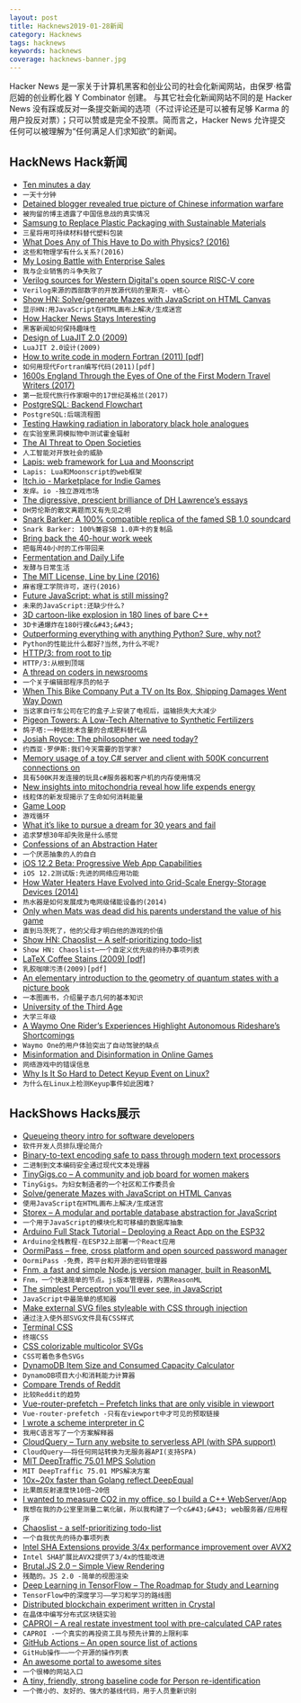 ```yaml
---
layout: post
title: Hacknews2019-01-28新闻
category: Hacknews
tags: hacknews
keywords: hacknews
coverage: hacknews-banner.jpg
---
```


Hacker News 是一家关于计算机黑客和创业公司的社会化新闻网站，由保罗·格雷厄姆的创业孵化器 Y Combinator 创建。
与其它社会化新闻网站不同的是 Hacker News 没有踩或反对一条提交新闻的选项（不过评论还是可以被有足够 Karma 的用户投反对票）；只可以赞或是完全不投票。简而言之，Hacker News 允许提交任何可以被理解为“任何满足人们求知欲”的新闻。

## HackNews Hack新闻


- [Ten minutes a day](https://medium.com/@alexallain/ten-minutes-a-day-e2fa1084f924)
- `一天十分钟`
- [Detained blogger revealed true picture of Chinese information warfare](https://www.smh.com.au/world/asia/detained-blogger-revealed-true-picture-of-chinese-information-warfare-20190125-p50tmq.html)
- `被拘留的博主透露了中国信息战的真实情况`
- [Samsung to Replace Plastic Packaging with Sustainable Materials](https://news.samsung.com/global/samsung-electronics-to-replace-plastic-packaging-with-sustainable-materials)
- `三星将用可持续材料替代塑料包装`
- [What Does Any of This Have to Do with Physics? (2016)](http://nautil.us/issue/43/heroes/what-does-any-of-this-have-to-do-with-physics)
- `这些和物理学有什么关系?(2016)`
- [My Losing Battle with Enterprise Sales](https://lukekanies.com/my-losing-battle-with-enterprise-sales/)
- `我与企业销售的斗争失败了`
- [Verilog sources for Western Digital&#39;s open source RISC-V core](https://github.com/westerndigitalcorporation/swerv_eh1)
- `Verilog来源的西部数字的开放源代码的里斯克- v核心`
- [Show HN: Solve/generate Mazes with JavaScript on HTML Canvas](https://github.com/dmaydan/Maze_Solver_Generator)
- `显示HN:用JavaScript在HTML画布上解决/生成迷宫`
- [How Hacker News Stays Interesting](https://jameshfisher.com/2019/01/26/how-hacker-news-stays-interesting.html)
- `黑客新闻如何保持趣味性`
- [Design of LuaJIT 2.0 (2009)](http://lua-users.org/lists/lua-l/2009-11/msg00089.html)
- `LuaJIT 2.0设计(2009)`
- [How to write code in modern Fortran (2011) [pdf]](https://www.tacc.utexas.edu/documents/13601/162125/fortran_class.pdf)
- `如何用现代Fortran编写代码(2011)[pdf]`
- [1600s England Through the Eyes of One of the First Modern Travel Writers (2017)](https://www.smithsonianmag.com/smart-news/see-1600s-england-through-eyes-one-first-travel-writers-180963536/)
- `第一批现代旅行作家眼中的17世纪英格兰(2017)`
- [PostgreSQL: Backend Flowchart](https://www.postgresql.org/developer/backend/)
- `PostgreSQL:后端流程图`
- [Testing Hawking radiation in laboratory black hole analogues](https://phys.org/news/2019-01-hawking-laboratory-black-hole-analogues.html)
- `在实验室黑洞模拟物中测试霍金辐射`
- [The AI Threat to Open Societies](https://www.georgesoros.com/2019/01/24/remarks-delivered-at-the-world-economic-forum-2/)
- `人工智能对开放社会的威胁`
- [Lapis: web framework for Lua and Moonscript](http://leafo.net/lapis/)
- `Lapis: Lua和Moonscript的web框架`
- [Itch.io - Marketplace for Indie Games](https://itch.io/)
- `发痒。io -独立游戏市场`
- [The digressive, prescient brilliance of DH Lawrence’s essays](https://www.newstatesman.com/culture/books/2019/01/our-perpetual-contemporary-digressive-prescient-brilliance-dh-lawrence-s)
- `DH劳伦斯的散文离题而又有先见之明`
- [Snark Barker: A 100% compatible replica of the famed SB 1.0 soundcard](https://github.com/schlae/snark-barker)
- `Snark Barker: 100%兼容SB 1.0声卡的复制品`
- [Bring back the 40-hour work week](https://www.salon.com/2012/03/14/bring_back_the_40_hour_work_week/)
- `把每周40小时的工作带回来`
- [Fermentation and Daily Life](https://www.notechmagazine.com/2018/07/fermentation-and-daily-life.html)
- `发酵与日常生活`
- [The MIT License, Line by Line (2016)](https://writing.kemitchell.com/2016/09/21/MIT-License-Line-by-Line.html)
- `麻省理工学院许可，逐行(2016)`
- [Future JavaScript: what is still missing?](http://2ality.com/2019/01/future-js.html)
- `未来的JavaScript:还缺少什么?`
- [3D cartoon-like explosion in 180 lines of bare C&#43;&#43;](https://github.com/ssloy/tinykaboom/wiki)
- `3D卡通爆炸在180行裸c&#43;&#43;`
- [Outperforming everything with anything Python? Sure, why not?](https://wordsandbuttons.online/outperforming_everything_with_anything.html)
- `Python的性能比什么都好?当然,为什么不呢?`
- [HTTP/3: from root to tip](https://blog.cloudflare.com/http-3-from-root-to-tip/)
- `HTTP/3:从根到顶端`
- [A thread on coders in newsrooms](https://threader.app/thread/1089507217588609029)
- `一个关于编辑部程序员的帖子`
- [When This Bike Company Put a TV on Its Box, Shipping Damages Went Way Down](https://www.bicycling.com/news/a20027122/vanmoof-tv-on-box-damaged-bikes/)
- `当这家自行车公司在它的盒子上安装了电视后，运输损失大大减少`
- [Pigeon Towers: A Low-Tech Alternative to Synthetic Fertilizers](https://www.notechmagazine.com/2016/10/pigeon-towers-a-low-tech-alternative-to-synthetic-fertilizers.html)
- `鸽子塔:一种低技术含量的合成肥料替代品`
- [Josiah Royce:  The philosopher we need today?](https://www.nytimes.com/2019/01/24/opinion/josiah-royce-loyalty.html)
- `约西亚·罗伊斯:我们今天需要的哲学家?`
- [Memory usage of a toy C# server and client with 500K concurrent connections on](https://github.com/kjpgit/techdemo/blob/master/dotnet_client_server/README.md)
- `具有500K并发连接的玩具c#服务器和客户机的内存使用情况`
- [New insights into mitochondria reveal how life expends energy](http://aging.nautil.us/feature/173/yes-life-in-the-fast-lane-kills-you)
- `线粒体的新发现揭示了生命如何消耗能量`
- [Game Loop](http://gameprogrammingpatterns.com/game-loop.html)
- `游戏循环`
- [What it’s like to pursue a dream for 30 years and fail](https://thehustle.co/bionic-boot/)
- `追求梦想30年却失败是什么感觉`
- [Confessions of an Abstraction Hater](http://250bpm.com/blog:144)
- `一个厌恶抽象的人的自白`
- [iOS 12.2 Beta: Progressive Web App Capabilities](https://twitter.com/mhartington/status/1089292031548145666)
- `iOS 12.2测试版:先进的网络应用功能`
- [How Water Heaters Have Evolved into Grid-Scale Energy-Storage Devices (2014)](https://www.esource.com/ES-WP-18/GIWHs)
- `热水器是如何发展成为电网级储能设备的(2014)`
- [Only when Mats was dead did his parents understand the value of his game](https://translate.google.com/translate?sl=no&amp;tl=en&amp;u=https%3A%2F%2Fwww.nrk.no%2Fdokumentar%2Fxl%2Fforst-da-mats-var-dod_-forsto-foreldrene-verdien-av-gamingen-hans-1.14197198)
- `直到马茨死了，他的父母才明白他的游戏的价值`
- [Show HN: Chaoslist – A self-prioritizing todo-list](https://chaoslist.io/)
- `Show HN: Chaoslist—一个自定义优先级的待办事项列表`
- [LaTeX Coffee Stains (2009) [pdf]](http://hanno-rein.de/downloads/coffee.pdf)
- `乳胶咖啡污渍(2009)[pdf]`
- [An elementary introduction to the geometry of quantum states with a picture book](https://arxiv.org/abs/1901.06688)
- `一本图画书，介绍量子态几何的基本知识`
- [University of the Third Age](https://en.wikipedia.org/wiki/University_of_the_Third_Age)
- `大学三年级`
- [A Waymo One Rider’s Experiences Highlight Autonomous Rideshare’s Shortcomings](https://futurism.com/waymo-one-early-rider-autonomous-vehicle)
- `Waymo One的用户体验突出了自动驾驶的缺点`
- [Misinformation and Disinformation in Online Games](https://digital.lib.washington.edu/researchworks/handle/1773/42416)
- `网络游戏中的错误信息`
- [Why Is It So Hard to Detect Keyup Event on Linux?](http://blog.robertelder.org/detect-keyup-event-linux-terminal/)
- `为什么在Linux上检测Keyup事件如此困难?`


## HackShows Hacks展示

- [ Queueing theory intro for software developers](https://github.com/joelparkerhenderson/queueing_theory)
- `软件开发人员排队理论简介`
- [ Binary-to-text encoding safe to pass through modern text processors](https://github.com/kstenerud/safe-encoding)
- `二进制到文本编码安全通过现代文本处理器`
- [ TinyGigs.co – A community and job board for women makers](https://www.tinygigs.co/jobs)
- `TinyGigs。为妇女制造者的一个社区和工作委员会`
- [ Solve/generate Mazes with JavaScript on HTML Canvas](https://github.com/dmaydan/Maze_Solver_Generator)
- `使用JavaScript在HTML画布上解决/生成迷宫`
- [ Storex – A modular and portable database abstraction for JavaScript](https://news.ycombinator.com/item?id=18998303)
- `一个用于JavaScript的模块化和可移植的数据库抽象`
- [ Arduino Full Stack Tutorial – Deploying a React App on the ESP32](https://lasselukkari.github.io/led-blink/)
- `Arduino全栈教程-在ESP32上部署一个React应用`
- [ OormiPass – free, cross platform and open sourced password manager](https://news.ycombinator.com/item?id=19005665)
- `OormiPass -免费，跨平台和开源的密码管理器`
- [ Fnm, a fast and simple Node.js version manager, built in ReasonML](https://github.com/Schniz/fnm)
- `Fnm，一个快速简单的节点。js版本管理器，内置ReasonML`
- [ The simplest Perceptron you&#39;ll ever see, in JavaScript](https://github.com/victorqribeiro/perceptron)
- `JavaScript中最简单的感知器`
- [ Make external SVG files styleable with CSS through injection](https://github.com/iconfu/svg-inject)
- `通过注入使外部SVG文件具有CSS样式`
- [ Terminal CSS](https://terminalcss.xyz/)
- `终端CSS`
- [ CSS colorizable multicolor SVGs](https://www.iconfu.com/docs/css_colorizable_svgs/examples)
- `CSS可着色多色SVGs`
- [ DynamoDB Item Size and Consumed Capacity Calculator](https://zaccharles.github.io/dynamodb-calculator/)
- `DynamoDB项目大小和消耗能力计算器`
- [ Compare Trends of Reddit](https://redditprofile.com/compare?search=AWS,GCP%20|%20Google%20Cloud,Azure)
- `比较Reddit的趋势`
- [ Vue-router-prefetch – Prefetch links that are only visible in viewport](https://github.com/egoist/vue-router-prefetch)
- `Vue-router-prefetch -只有在viewport中才可见的预取链接`
- [ I wrote a scheme interpreter in C](https://rain-1.github.io/scheme-10)
- `我用C语言写了一个方案解释器`
- [ CloudQuery – Turn any website to serverless API (with SPA support)](https://github.com/cloudfetch/cloudquery)
- `CloudQuery——将任何网站转换为无服务器API(支持SPA)`
- [ MIT DeepTraffic 75.01 MPS Solution](https://github.com/gsurma/deep_traffic)
- `MIT DeepTraffic 75.01 MPS解决方案`
- [ 10x~20x faster than Golang reflect.DeepEqual](https://github.com/CovenantSQL/HashStablePack)
- `比果朗反射速度快10倍~20倍`
- [ I wanted to measure CO2 in my office, so I build a C&#43;&#43; WebServer/App](https://github.com/Maddimax/MadCO2)
- `我想在我的办公室里测量二氧化碳，所以我构建了一个c&#43;&#43; web服务器/应用程序`
- [ Chaoslist - a self-prioritizing todo-list](https://chaoslist.io/)
- `一个自我优先的待办事项列表`
- [ Intel SHA Extensions provide 3/4x performance improvement over AVX2](https://github.com/minio/sha256-simd#new-support-for-intel-sha-extensions)
- `Intel SHA扩展比AVX2提供了3/4x的性能改进`
- [ Brutal.JS 2.0 – Simple View Rendering](https://github.com/crislin2046/brutal.js)
- `残酷的。JS 2.0 -简单的视图渲染`
- [ Deep Learning in TensorFlow – The Roadmap for Study and Learning](https://github.com/astorfi/TensorFlow-Roadmap)
- `TensorFlow中的深度学习——学习和学习的路线图`
- [ Distributed blockchain experiment written in Crystal](https://github.com/oguzbilgic/zincir-crystal)
- `在晶体中编写分布式区块链实验`
- [ CAPROI – A real restate investment tool with pre-calculated CAP rates](https://news.ycombinator.com/item?id=19002737)
- `CAPROI -一个真实的再投资工具与预先计算的上限利率`
- [ GitHub Actions – An open source list of actions](https://github-actions.netlify.com/)
- `GitHub操作——一个开源的操作列表`
- [ An awesome portal to awesome sites](https://awesomeweb.herokuapp.com)
- `一个很棒的网站入口`
- [ A tiny, friendly, strong baseline code for Person re-identification](https://github.com/layumi/Person_reID_baseline_pytorch)
- `一个微小的、友好的、强大的基线代码，用于人员重新识别`


